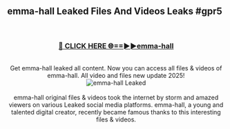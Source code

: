 ## emma-hall Leaked Files And Videos Leaks #gpr5
<br>
<div align="center">
<h3><a href="https://watchclip.my.id/emma-hall" rel="nofollow">🔴 CLICK HERE 🌐==►►emma-hall</a></h3>
<br>
Get emma-hall leaked all content. Now you can access all files & videos of emma-hall. All video and files new update 2025!
<br>
<a href="https://watchclip.my.id/emma-hall" rel="nofollow" data-target="animated-image.originalLink"><img src="https://i.ibb.co.com/WyWwxjT/player-gif2.gif" alt="emma-hall Leaked" style="max-width: 100%; display: inline-block;" data-target="animated-image.originalImage"></a>
<br><br>
emma-hall original files & videos took the internet by storm and amazed viewers on various Leaked social media platforms. emma-hall, a young and talented digital creator, recently became famous thanks to this interesting files & videos.
</div>
<br>